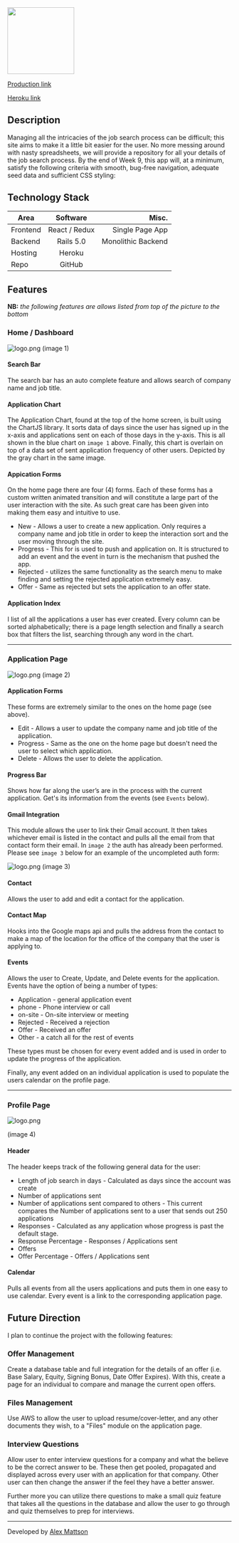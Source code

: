<a href='http://www.joblogged.com'>
	<img src="https://s13.postimg.org/lnbhemlav/logo.png" height="150">
</a>


[Production link][production]

[Heroku link][heroku]

[production]: https://www.joblogged.com
[heroku]: http://joblogged.herokuapp.com

## Description

Managing all the intricacies of the job search process can be difficult; this site aims to make it a little bit easier for the user. No more messing around with nasty spreadsheets, we will provide a repository for all your details of the job search process. By the end of Week 9, this app will, at a minimum, satisfy the following criteria with smooth, bug-free navigation, adequate seed data and sufficient CSS styling:

## Technology Stack

| Area               | Software      | Misc. |
| ---------------    |:-------------:| ---: |
| Frontend           | React / Redux | Single Page App |
| Backend            | Rails 5.0     |  Monolithic Backend |
| Hosting      		   | Heroku        | |
| Repo      		   | GitHub        ||

## Features

**NB:** *the following features are allows listed from top of the picture to the bottom*

### Home / Dashboard

![logo.png](https://s14.postimg.org/qo8oa76f5/Screen_Shot_2016_09_06_at_12_08_53_PM.png)
(image 1)

#### Search Bar

The search bar has an auto complete feature and allows search of company name and job title.

#### Application Chart

The Application Chart, found at the top of the home screen, is built using the ChartJS library. It sorts data of days since the user has signed up in the x-axis and applications sent on each of those days in the y-axis. This is all shown in the blue chart on `image 1` above. Finally, this chart is overlain on top of a data set of sent application frequency of other users. Depicted by the gray chart in the same image.

#### Appication Forms

On the home page there are four (4) forms. Each of these forms has a custom written animated transition and will constitute a large part of the user interaction with the site. As such great care has been given into making them easy and intuitive to use.

- New - Allows a user to create a new application. Only requires a company name and job title in order to keep the interaction sort and the user moving through the site.
- Progress - This for is used to push and application on. It is structured to add an event and the event in turn is the mechanism that pushed the app.
- Rejected - utilizes the same functionality as the search menu to make finding and setting the rejected application extremely easy.
- Offer - Same as rejected but sets the application to an offer state.


#### Application Index

I list of all the applications a user has ever created. Every column can be sorted alphabetically; there is a page length selection and finally a search box that filters the list, searching through any word in the chart.

__________

### Application Page

![logo.png](https://s9.postimg.org/7fp0n106n/application.png)
(image 2)

#### Application Forms

These forms are extremely similar to the ones on the home page (see above).

- Edit - Allows a user to update the company name and job title of the application.
- Progress - Same as the one on the home page but doesn't need the user to select which application.
- Delete - Allows the user to delete the application.

#### Progress Bar

Shows how far along the user’s are in the process with the current application. Get's its information from the events (see `Events` below).

#### Gmail Integration

This module allows the user to link their Gmail account. It then takes whichever email is listed in the contact and pulls all the email from that contact form their email. In `image 2` the auth has already been performed. Please see `image 3` below for an example of the uncompleted auth form:

![logo.png](https://s13.postimg.org/pfiq9tuxz/gmail_auth.png)
(image 3)


#### Contact

Allows the user to add and edit a contact for the application.

#### Contact Map

Hooks into the Google maps api and pulls the address from the contact to make a map of the location for the office of the company that the user is applying to.

#### Events

Allows the user to Create, Update, and Delete events for the application. Events have the option of being a number of types:
- Application - general application event
- phone - Phone interview or call
- on-site - On-site interview or meeting
- Rejected - Received a rejection
- Offer - Received an offer
- Other - a catch all for the rest of events

These types must be chosen for every event added and is used in order to update the progress of the application.

Finally, any event added on an individual application is used to populate the users calendar on the profile page.

__________

### Profile Page

![logo.png](https://s13.postimg.org/vj0atql7r/profile.png)

(image 4)

#### Header

The header keeps track of the following general data for the user:
- Length of job search in days - Calculated as days since the account was create
- Number of applications sent
- Number of applications sent compared to others - This current compares the Number of applications sent to a user that sends out 250 applications
- Responses - Calculated as any application whose progress is past the default stage.
- Response Percentage - Responses / Applications sent
- Offers
- Offer Percentage - Offers / Applications sent

#### Calendar

Pulls all events from all the users applications and puts them in one easy to use calendar. Every event is a link to the corresponding application page.


## Future Direction

I plan to continue the project with the following features:

### Offer Management

Create a database table and full integration for the details of an offer (i.e. Base Salary, Equity, Signing Bonus, Date Offer Expires). With this, create a page for an individual to compare and manage the current open offers.

### Files Management

Use AWS to allow the user to upload resume/cover-letter, and any other documents they wish, to a "Files" module on the application page.

### Interview Questions

Allow user to enter interview questions for a company and what the believe to be the correct answer to be. These then get pooled, propagated and displayed across every user with an application for that company. Other user can then change the answer if the feel they have a better answer.

Further more you can utilize there questions to make a small quiz feature that takes all the questions in the database and allow the user to go through and quiz themselves to prep for interviews.

---
Developed by [Alex Mattson](http://www.alexmattson.com)

